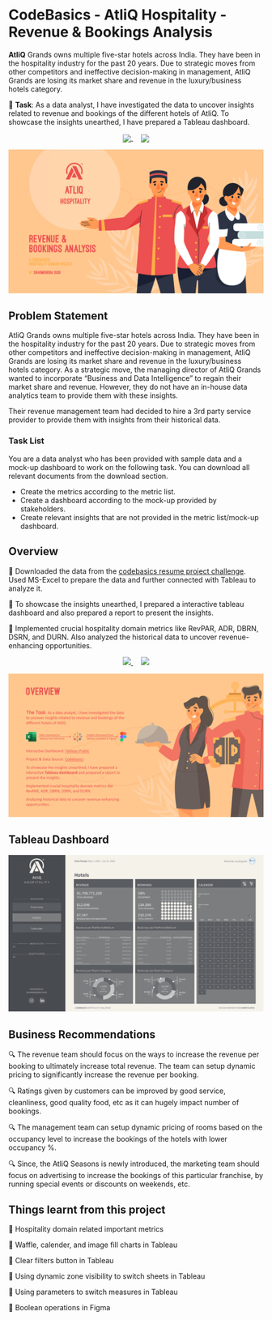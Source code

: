 # CodeBasics - AtliQ Hospitality - Revenue & Bookings Analysis
**AtliQ** Grands owns multiple five-star hotels across India. They have been in the hospitality industry for the past 20 years. Due to strategic moves from other competitors 
and ineffective decision-making in management, AtliQ Grands are losing its market share and revenue in the luxury/business hotels category.

🌟 **Task**: As a data analyst, I have investigated the data to uncover insights related to revenue and bookings of the different hotels of AtliQ. To showcase the insights unearthed,
I have prepared a Tableau dashboard.

<p align="center">
  <a href="https://drive.google.com/file/d/1T748-WqksuOAEYaTG3AoAeVLvAR3G1M-/view?usp=sharing">
    <img align="center" src="https://img.shields.io/badge/View%20Project%20%20Findings/Insights%20(PDF%20File)-EC5050?style=for-the-badge&logo=googledrive&logoColor=white">        
  </a>
  &nbsp;&nbsp;&nbsp;
  <a href="https://public.tableau.com/app/profile/dharamdudi/viz/Codebasics-AtliQHospitalityChallenge/Overview">
    <img align="center" src="https://img.shields.io/badge/View%20Tableau%20Interactive%20Dashboard%20(Tableau%20Public)-EC5050?style=for-the-badge&logo=tableau&logoColor=white">        
  </a>
</p>

<p align="center">
  <img src="https://github.com/dharamdudi/CodeBasics-AtliQ_Hospitality_Analysis/blob/main/Assets/Images/Front%20Page.jpg">
</p>

## Problem Statement
AtliQ Grands owns multiple five-star hotels across India. They have been in the hospitality industry for the past 20 years. Due to strategic moves from other competitors 
and ineffective decision-making in management, AtliQ Grands are losing its market share and revenue in the luxury/business hotels category. As a strategic move, the managing 
director of AtliQ Grands wanted to incorporate “Business and Data Intelligence” to regain their market share and revenue. However, they do not have an in-house data analytics 
team to provide them with these insights.

Their revenue management team had decided to hire a 3rd party service provider to provide them with insights from their historical data.

### Task List
You are a data analyst who has been provided with sample data and a mock-up dashboard to work on the following task. You can download all relevant documents from the download section.

- Create the metrics according to the metric list. 
- Create a dashboard according to the mock-up provided by stakeholders. 
- Create relevant insights that are not provided in the metric list/mock-up dashboard.

## Overview
🔹 Downloaded the data from the [codebasics resume project challenge](https://codebasics.io/challenge/codebasics-resume-project-challenge). Used MS-Excel to prepare the data and further connected with Tableau to analyze it.

🔹 To showcase the insights unearthed, I prepared a interactive tableau dashboard and also prepared a report to present the insights.

🔹 Implemented crucial hospitality domain metrics like RevPAR, ADR, DBRN, DSRN, and DURN. Also analyzed the historical data to uncover revenue-enhancing opportunities.

<p align="center">
  <a href="https://drive.google.com/file/d/1T748-WqksuOAEYaTG3AoAeVLvAR3G1M-/view?usp=sharing">
    <img src="https://img.shields.io/badge/View%20Project%20%20Findings/Insights%20(PDF%20File)-EC5050?style=for-the-badge&logo=googledrive&logoColor=white" />        
  </a>
  &nbsp;&nbsp;&nbsp;
  <a href="https://public.tableau.com/app/profile/dharamdudi/viz/Codebasics-AtliQHospitalityChallenge/Overview">
    <img src="https://img.shields.io/badge/View%20Tableau%20Interactive%20Dashboard%20(Tableau%20Public)-EC5050?style=for-the-badge&logo=tableau&logoColor=white" />        
  </a>
</p>
<p align="center">
  <img src="Assets/Images/Project Overview.jpg">
</p>

## Tableau Dashboard
<p align="center">
  <img src="Assets/Images/CB.gif">
</p>

## Business Recommendations
🔍 The revenue team should focus on the ways to increase the revenue per booking to ultimately increase total revenue. The team can setup dynamic pricing to significantly increase the revenue per booking.

🔍 Ratings given by customers can be improved by good service, cleanliness, good quality food, etc as it can hugely impact number of bookings.

🔍 The management team can setup dynamic pricing of rooms based on the occupancy level to increase the bookings of the hotels with lower occupancy %.

🔍 Since, the AtliQ Seasons is newly introduced, the marketing team should focus on advertising to increase the bookings of this particular franchise, by running special events or discounts on weekends, etc.

## Things learnt from this project

🔹 Hospitality domain related important metrics

🔹 Waffle, calender, and image fill charts in Tableau

🔹 Clear filters button in Tableau

🔹 Using dynamic zone visibility to switch sheets in Tableau

🔹 Using parameters to switch measures in Tableau

🔹 Boolean operations in Figma
